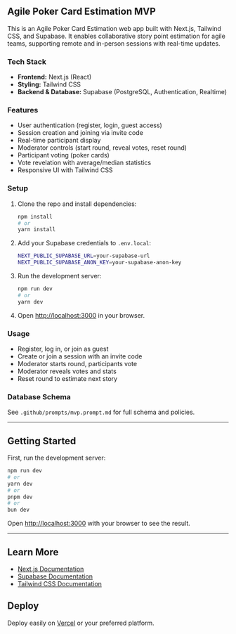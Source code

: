 ## Agile Poker Card Estimation MVP

This is an Agile Poker Card Estimation web app built with Next.js, Tailwind CSS, and Supabase. It enables collaborative story point estimation for agile teams, supporting remote and in-person sessions with real-time updates.

### Tech Stack
- **Frontend:** Next.js (React)
- **Styling:** Tailwind CSS
- **Backend & Database:** Supabase (PostgreSQL, Authentication, Realtime)

### Features
- User authentication (register, login, guest access)
- Session creation and joining via invite code
- Real-time participant display
- Moderator controls (start round, reveal votes, reset round)
- Participant voting (poker cards)
- Vote revelation with average/median statistics
- Responsive UI with Tailwind CSS

### Setup
1. Clone the repo and install dependencies:
	```bash
	npm install
	# or
	yarn install
	```
2. Add your Supabase credentials to `.env.local`:
	```bash
	NEXT_PUBLIC_SUPABASE_URL=your-supabase-url
	NEXT_PUBLIC_SUPABASE_ANON_KEY=your-supabase-anon-key
	```
3. Run the development server:
	```bash
	npm run dev
	# or
	yarn dev
	```
4. Open [http://localhost:3000](http://localhost:3000) in your browser.

### Usage
- Register, log in, or join as guest
- Create or join a session with an invite code
- Moderator starts round, participants vote
- Moderator reveals votes and stats
- Reset round to estimate next story

### Database Schema
See `.github/prompts/mvp.prompt.md` for full schema and policies.

---

## Getting Started

First, run the development server:

```bash
npm run dev
# or
yarn dev
# or
pnpm dev
# or
bun dev
```

Open [http://localhost:3000](http://localhost:3000) with your browser to see the result.


---


## Learn More
- [Next.js Documentation](https://nextjs.org/docs)
- [Supabase Documentation](https://supabase.com/docs)
- [Tailwind CSS Documentation](https://tailwindcss.com/docs)

## Deploy
Deploy easily on [Vercel](https://vercel.com/) or your preferred platform.
